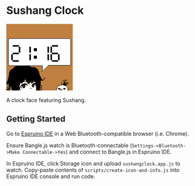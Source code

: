 # Sushang Clock

![Sushang clock face](docs/screenshot.png)

A clock face featuring Sushang.

## Getting Started

Go to [Espruino IDE](https://www.espruino.com/ide/#) in a Web
Bluetooth-compatible browser (i.e. Chrome).

Ensure Bangle.js watch is Bluetooth-connectable (`Settings->Bluetooth->Make
Connectable->Yes`) and connect to Bangle.js in Espruino IDE.

In Espruino IDE, click Storage icon and upload `sushangclock.app.js` to watch.
Copy-paste contents of `scripts/create-icon-and-info.js` into Espruino IDE
console and run code.